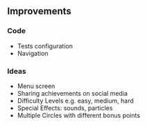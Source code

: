 

## Improvements


### Code
- Tests configuration 
- Navigation

### Ideas

- Menu screen
- Sharing achievements on social media
- Difficulty Levels e.g. easy, medium, hard
- Special Effects: sounds, particles
- Multiple Circles with different bonus points




